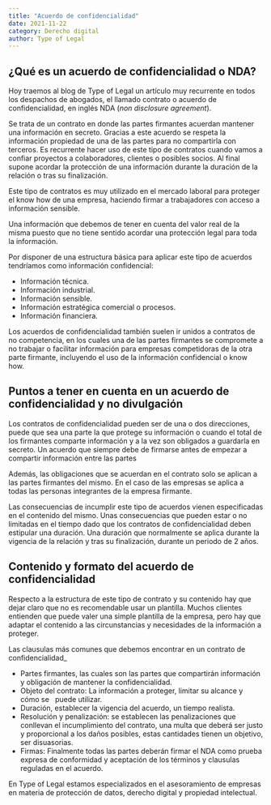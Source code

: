 ```yaml
---
title: "Acuerdo de confidencialidad"
date: 2021-11-22
category: Derecho digital
author: Type of Legal
---
```


**¿Qué es un acuerdo de confidencialidad o NDA?**
-------------------------------------------------

Hoy traemos al blog de Type of Legal un artículo muy recurrente en todos los despachos de abogados, el llamado contrato o acuerdo de confidencialidad, en inglés NDA (_non disclosure agreement_).

Se trata de un contrato en donde las partes firmantes acuerdan mantener una información en secreto. Gracias a este acuerdo se respeta la información propiedad de una de las partes para no compartirla con terceros. Es recurrente hacer uso de este tipo de contratos cuando vamos a confiar proyectos a colaboradores, clientes o posibles socios. Al final supone acordar la protección de una información durante la duración de la relación o tras su finalización.

Este tipo de contratos es muy utilizado en el mercado laboral para proteger el know how de una empresa, haciendo firmar a trabajadores con acceso a información sensible.

Una información que debemos de tener en cuenta del valor real de la misma puesto que no tiene sentido acordar una protección legal para toda la información.

Por disponer de una estructura básica para aplicar este tipo de acuerdos tendríamos como información confidencial:

*   Información técnica.
*   Información industrial.
*   Información sensible.
*   Información estratégica comercial o procesos.
*   Información financiera.

Los acuerdos de confidencialidad también suelen ir unidos a contratos de no competencia, en los cuales una de las partes firmantes se compromete a no trabajar o facilitar información para empresas competidoras de la otra parte firmante, incluyendo el uso de la información confidencial o know how.

**Puntos a tener en cuenta en un acuerdo de confidencialidad y no divulgación**
-------------------------------------------------------------------------------

Los contratos de confidencialidad pueden ser de una o dos direcciones, puede que sea una parte la que protege su información o cuando el total de los firmantes comparte información y a la vez son obligados a guardarla en secreto. Un acuerdo que siempre debe de firmarse antes de empezar a compartir información entre las partes

Además, las obligaciones que se acuerdan en el contrato solo se aplican a las partes firmantes del mismo. En el caso de las empresas se aplica a todas las personas integrantes de la empresa firmante.

Las consecuencias de incumplir este tipo de acuerdos vienen especificadas en el contenido del mismo. Unas consecuencias que pueden estar o no limitadas en el tiempo dado que los contratos de confidencialidad deben estipular una duración. Una duración que normalmente se aplica durante la vigencia de la relación y tras su finalización, durante un periodo de 2 años.

**Contenido y formato del acuerdo de confidencialidad**
-------------------------------------------------------

Respecto a la estructura de este tipo de contrato y su contenido hay que dejar claro que no es recomendable usar un plantilla. Muchos clientes entienden que puede valer una simple plantilla de la empresa, pero hay que adaptar el contenido a las circunstancias y necesidades de la información a proteger.

Las clausulas más comunes que debemos encontrar en un contrato de confidencialidad\_

*   Partes firmantes, las cuales son las partes que compartirán información y obligación de mantener la confidencialidad.
*   Objeto del contrato: La información a proteger, limitar su alcance y cómo se   puede utilizar.
*   Duración, establecer la vigencia del acuerdo, un tiempo realista.
*   Resolución y penalización: se establecen las penalizaciones que conllevan el incumplimiento del contrato, una multa que deberá ser justo y proporcional a los daños posibles, estas cantidades tienen un objetivo, ser disuasorias.
*   Firmas: Finalmente todas las partes deberán firmar el NDA como prueba expresa de conformidad y aceptación de los términos y clausulas reguladas en el acuerdo.

En Type of Legal estamos especializados en el asesoramiento de empresas en materia de protección de datos, derecho digital y propiedad intelectual.
